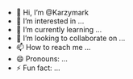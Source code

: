 - 👋 Hi, I’m @Karzymark
- 👀 I’m interested in ...
- 🌱 I’m currently learning ...
- 💞️ I’m looking to collaborate on ...
- 📫 How to reach me ...
- 😄 Pronouns: ...
- ⚡ Fun fact: ...

<!---
Karzymark/Karzymark is a ✨ special ✨ repository because its `README.md` (this file) appears on your GitHub profile.
You can click the Preview link to take a look at your changes.
--->
